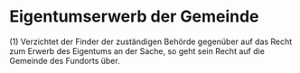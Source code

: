 # Eigentumserwerb der Gemeinde

(1) Verzichtet der Finder der zuständigen Behörde gegenüber auf das Recht zum Erwerb des Eigentums an der Sache, so geht sein Recht auf die Gemeinde des Fundorts über.